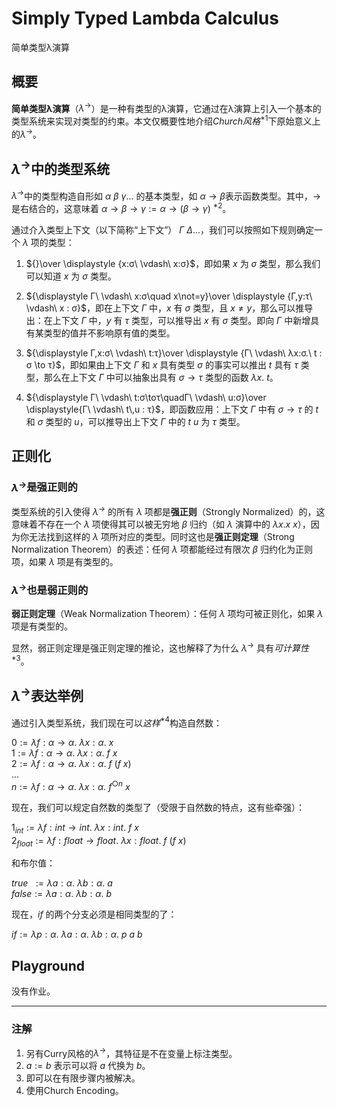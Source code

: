 # Simply Typed Lambda Calculus

简单类型λ演算

## 概要

**简单类型λ演算**（$λ^{→}$）是一种有类型的λ演算，它通过在λ演算上引入一个基本的类型系统来实现对类型的约束。本文仅概要性地介绍*Church风格*$^{*1}$下原始意义上的$λ^{→}$。

## $λ^{→}$中的类型系统

$λ^{→}$中的类型构造自形如 $α\ β\ γ...$ 的基本类型，如 $α→β$表示函数类型。其中，$→$ 是右结合的，这意味着 $α→β→γ:=α→(β→γ)$ $^{*2}$。

通过介入类型上下文（以下简称“上下文”） $Γ\ Δ...$，我们可以按照如下规则确定一个 $λ$ 项的类型：

1. ${}\over \displaystyle {x:σ\ \vdash\ x:σ}$，即如果 $x$ 为 $σ$ 类型，那么我们可以知道 $x$ 为 $σ$ 类型。

2. ${\displaystyle Γ\ \vdash\ x:σ\quad x\not=y}\over \displaystyle {Γ,y:τ\ \vdash\ x : σ}$，即在上下文 $Γ$ 中，$x$ 有 $σ$ 类型，且 $x≠y$，那么可以推导出：在上下文 $Γ$ 中，$y$ 有 $τ$ 类型，可以推导出 $x$ 有 $σ$ 类型。即向 $Γ$ 中新增具有某类型的值并不影响原有值的类型。

3. ${\displaystyle Γ,x:σ\ \vdash\ t:τ}\over \displaystyle {Γ\ \vdash\ λx:σ.\ t : σ \to τ}$，即如果由上下文 $Γ$ 和 $x$ 具有类型 $σ$ 的事实可以推出 $t$ 具有 $τ$ 类型，那么在上下文 $Γ$ 中可以抽象出具有 $σ→τ$ 类型的函数 $λx.\ t$。

4. ${\displaystyle Γ\ \vdash\ t:σ\toτ\quadΓ\ \vdash\ u:σ}\over \displaystyle{Γ\ \vdash\ t\,u : τ}$，即函数应用：上下文 $Γ$ 中有 $σ→τ$ 的 $t$ 和 $σ$ 类型的 $u$，可以推导出上下文 $Γ$ 中的 $t\ u$ 为 $τ$ 类型。

## 正则化

### $λ^{→}$是强正则的

类型系统的引入使得 $λ^{→}$ 的所有 $λ$ 项都是**强正则**（Strongly Normalized）的，这意味着不存在一个 $λ$ 项使得其可以被无穷地 $β$ 归约（如 $λ$ 演算中的 $λx.x\ x$），因为你无法找到这样的 $λ$ 项所对应的类型。同时这也是**强正则定理**（Strong Normalization Theorem）的表述：任何 $λ$ 项都能经过有限次 $β$ 归约化为正则项，如果 $λ$ 项是有类型的。

### $λ^{→}$也是弱正则的

**弱正则定理**（Weak Normalization Theorem）：任何 $λ$ 项均可被正则化，如果 $λ$ 项是有类型的。

显然，弱正则定理是强正则定理的推论，这也解释了为什么 $λ^{→}$ 具有*可计算性*$^{*3}$。

## $λ^{→}$表达举例

通过引入类型系统，我们现在可以*这样*$^{*4}$构造自然数：

$0:=λf:α→α.\ λx:α.\ x$  
$1:=λf:α→α.\ λx:α.\ f\ x$  
$2:=λf:α→α.\ λx:α.\ f\ (f\ x)$  
$...$  
$n:=λf:α→α.\ λx:α.\ f^{○n}\ x$

现在，我们可以规定自然数的类型了（受限于自然数的特点，这有些牵强）：

$1_{int}:=λf:int→int.\ λx:int.\ f\ x$  
$2_{float}:=λf:float→float.\ λx:float.\ f\ (f\ x)$  

和布尔值：

$true\ \ :=λa:α.\ λb:α.\ a$  
$false:=λa:α.\ λb:α.\ b$

现在，$if$ 的两个分支必须是相同类型的了：

$if:=λp:α.\ λa:α.\ λb:α.\ p\ a\ b$

## Playground

没有作业。

---

### 注解

1. 另有Curry风格的$λ^{→}$，其特征是不在变量上标注类型。
2. $a:=b$ 表示可以将 $a$ 代换为 $b$。
3. 即可以在有限步骤内被解决。
4. 使用Church Encoding。

